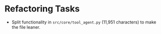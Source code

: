 # Refactoring Tasks

- Split functionality in `src/core/tool_agent.py` (11,951 characters) to make the file leaner.